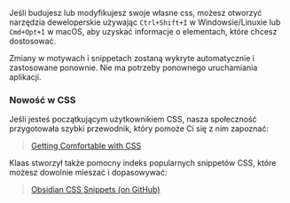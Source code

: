 Jeśli budujesz lub modyfikujesz swoje własne css, możesz otworzyć narzędzia deweloperskie używając `Ctrl+Shift+I` w Windowsie/Linuxie lub `Cmd+Opt+I` w macOS, aby uzyskać informacje o elementach, które chcesz dostosować. 

Zmiany w motywach i snippetach zostaną wykryte automatycznie i zastosowane ponownie. Nie ma potrzeby ponownego uruchamiania aplikacji.

### Nowość w CSS

Jeśli jesteś początkującym użytkownikiem CSS, nasza społeczność przygotowała szybki przewodnik, który pomoże Ci się z nim zapoznać:

> [Getting Comfortable with CSS](https://forum.obsidian.md/t/getting-comfortable-with-obsidian-css/133)

Klaas stworzył także pomocny indeks popularnych snippetów CSS, które możesz dowolnie mieszać i dopasowywać:

> [Obsidian CSS Snippets (on GitHub)](https://github.com/Dmitriy-Shulha/obsidian-css-snippets/tree/master/Snippets)
